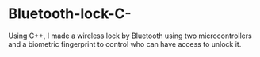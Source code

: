 # Bluetooth-lock-C-
Using C++, I made a wireless lock by Bluetooth using two microcontrollers and a biometric fingerprint to control who can have access to unlock it.
